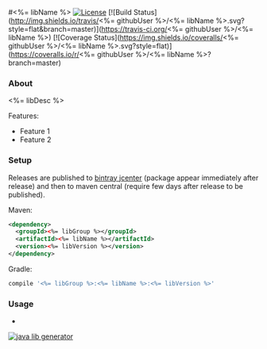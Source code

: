 #<%= libName %>
[![License](http://img.shields.io/badge/license-MIT-blue.svg?style=flat)](http://www.opensource.org/licenses/MIT)
[![Build Status](http://img.shields.io/travis/<%= githubUser %>/<%= libName %>.svg?style=flat&branch=master)](https://travis-ci.org/<%= githubUser %>/<%= libName %>)
[![Coverage Status](https://img.shields.io/coveralls/<%= githubUser %>/<%= libName %>.svg?style=flat)](https://coveralls.io/r/<%= githubUser %>/<%= libName %>?branch=master)

### About

<%= libDesc %>

Features:
* Feature 1
* Feature 2

### Setup

Releases are published to [bintray jcenter](https://bintray.com/bintray/jcenter) (package appear immediately after release) 
and then to maven central (require few days after release to be published). 

<!---
[![Download](https://api.bintray.com/packages/<%= bintrayUser %>/<%= bintrayRepo %>/<%= libName %>/images/download.svg) ](https://bintray.com/<%= bintrayUser %>/<%= bintrayRepo %>/<%= libName %>/_latestVersion)
[![Maven Central](https://maven-badges.herokuapp.com/maven-central/<%= libGroup %>/<%= libName %>/badge.svg?style=flat)](https://maven-badges.herokuapp.com/maven-central/<%= libGroup %>/<%= libName %>)
-->

Maven:

```xml
<dependency>
  <groupId><%= libGroup %></groupId>
  <artifactId><%= libName %></artifactId>
  <version><%= libVersion %></version>
</dependency>
```

Gradle:

```groovy
compile '<%= libGroup %>:<%= libName %>:<%= libVersion %>'
```

### Usage

-
[![java lib generator](http://img.shields.io/badge/Powered%20by-%20Java%20lib%20generator-green.svg?style=flat-square)](https://github.com/xvik/generator-lib-java)
